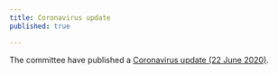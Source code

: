```yaml
---
title: Coronavirus update
published: true

---
```


The committee have published a [Coronavirus update (22 June 2020)](/news/2020-05-22-Coronavirus-update-5.md).
